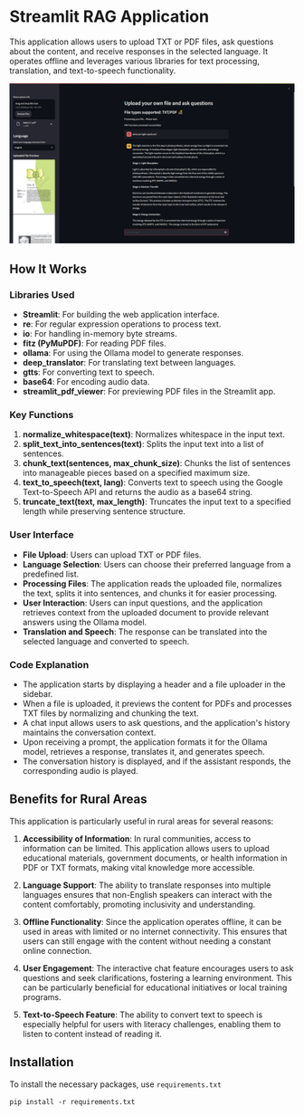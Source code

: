 # Streamlit RAG Application

This application allows users to upload TXT or PDF files, ask questions about the content, and receive responses in the selected language. It operates offline and leverages various libraries for text processing, translation, and text-to-speech functionality.

![Application Screenshot](Screenshot%20(31).png)  <!-- Replace with your screenshot path -->

## How It Works

### Libraries Used
- **Streamlit**: For building the web application interface.
- **re**: For regular expression operations to process text.
- **io**: For handling in-memory byte streams.
- **fitz (PyMuPDF)**: For reading PDF files.
- **ollama**: For using the Ollama model to generate responses.
- **deep_translator**: For translating text between languages.
- **gtts**: For converting text to speech.
- **base64**: For encoding audio data.
- **streamlit_pdf_viewer**: For previewing PDF files in the Streamlit app.

### Key Functions
1. **normalize_whitespace(text)**: Normalizes whitespace in the input text.
2. **split_text_into_sentences(text)**: Splits the input text into a list of sentences.
3. **chunk_text(sentences, max_chunk_size)**: Chunks the list of sentences into manageable pieces based on a specified maximum size.
4. **text_to_speech(text, lang)**: Converts text to speech using the Google Text-to-Speech API and returns the audio as a base64 string.
5. **truncate_text(text, max_length)**: Truncates the input text to a specified length while preserving sentence structure.

### User Interface
- **File Upload**: Users can upload TXT or PDF files.
- **Language Selection**: Users can choose their preferred language from a predefined list.
- **Processing Files**: The application reads the uploaded file, normalizes the text, splits it into sentences, and chunks it for easier processing.
- **User Interaction**: Users can input questions, and the application retrieves context from the uploaded document to provide relevant answers using the Ollama model.
- **Translation and Speech**: The response can be translated into the selected language and converted to speech.

### Code Explanation
- The application starts by displaying a header and a file uploader in the sidebar.
- When a file is uploaded, it previews the content for PDFs and processes TXT files by normalizing and chunking the text.
- A chat input allows users to ask questions, and the application's history maintains the conversation context.
- Upon receiving a prompt, the application formats it for the Ollama model, retrieves a response, translates it, and generates speech.
- The conversation history is displayed, and if the assistant responds, the corresponding audio is played.

## Benefits for Rural Areas

This application is particularly useful in rural areas for several reasons:

1. **Accessibility of Information**: In rural communities, access to information can be limited. This application allows users to upload educational materials, government documents, or health information in PDF or TXT formats, making vital knowledge more accessible.

2. **Language Support**: The ability to translate responses into multiple languages ensures that non-English speakers can interact with the content comfortably, promoting inclusivity and understanding.

3. **Offline Functionality**: Since the application operates offline, it can be used in areas with limited or no internet connectivity. This ensures that users can still engage with the content without needing a constant online connection.

4. **User Engagement**: The interactive chat feature encourages users to ask questions and seek clarifications, fostering a learning environment. This can be particularly beneficial for educational initiatives or local training programs.

5. **Text-to-Speech Feature**: The ability to convert text to speech is especially helpful for users with literacy challenges, enabling them to listen to content instead of reading it.

## Installation

To install the necessary packages, use `requirements.txt`

```plaintext
pip install -r requirements.txt
